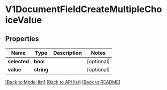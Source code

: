 # V1DocumentFieldCreateMultipleChoiceValue

## Properties
Name | Type | Description | Notes
------------ | ------------- | ------------- | -------------
**selected** | **bool** |  | [optional] 
**value** | **string** |  | [optional] 

[[Back to Model list]](../../README.md#documentation-for-models) [[Back to API list]](../../README.md#documentation-for-api-endpoints) [[Back to README]](../../README.md)

